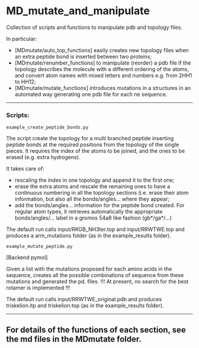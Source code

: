 # MD_mutate_and_manipulate

Collection of scripts and functions to manipulate pdb and topology files.

In particular:

* [MDmutate/auto_top_functions] easily creates new topology files when an extra
   peptide bond is inserted between two proteins;
* [MDmutate/renumber_functions] to manipulate (reorder) a pdb file if the topology
   describes the molecule with a different ordering of the atoms, and convert atom names
   with mixed letters and numbers e.g. from 2HH1 to HH12;
* [MDmutate/mutate_functions] introduces mutations in a structures in an automated way
   generating one pdb file for each ne sequence.

-----------------------------------------------------------------------------------
### Scripts:

```example_create_peptide_bonds.py```

The script create the topology for a multi branched peptide inserting peptide bonds
at the required positions from the topology of the single pieces.
It requires the index of the atoms to be joined, and the ones to be erased (e.g. extra
hydrogens).

It takes care of:
- rescaling the index in one topology and append it to the first one;
- erase the extra atoms and rescale the remaining ones to have a continuous
  numbering in all the topology sections (i.e. erase their atom information, but also
  all the bonds/angles... where they appear;
- add the bonds/angles... information for the peptide bond created. For regular atom
  types, it retrieves automatically the appropriate bonds/angles/... label in a gromos
  54a8 like fashion (gb*/ga*/...)
  
The default run calls input/RKGB_NH3ter.top and input/RRWTWE.top and produces
a arm_mutations folder (as in the example_results folder).

```example_mutate_peptide.py```

[Backend pymol]

Given a list with the mutations proposed for each amino acids in the sequence,
creates all the possible combinations of sequence from these mutations and
generated the pd. files.
!!! At present, no search for the best rotamer is implemented !!!

The default run calls input/RRWTWE_original.pdb and produces
triskelion.itp and triskelion.top (as in the example_results folder).

-----------------------------------------------------------------------------------

## For details of the functions of each section, see the md files in the MDmutate folder.
